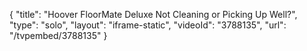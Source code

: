 {
    "title": "Hoover FloorMate Deluxe Not Cleaning or Picking Up Well?",
    "type": "solo",
    "layout": "iframe-static",
    "videoId": "3788135",
    "url": "\/tvpembed\/3788135"
}